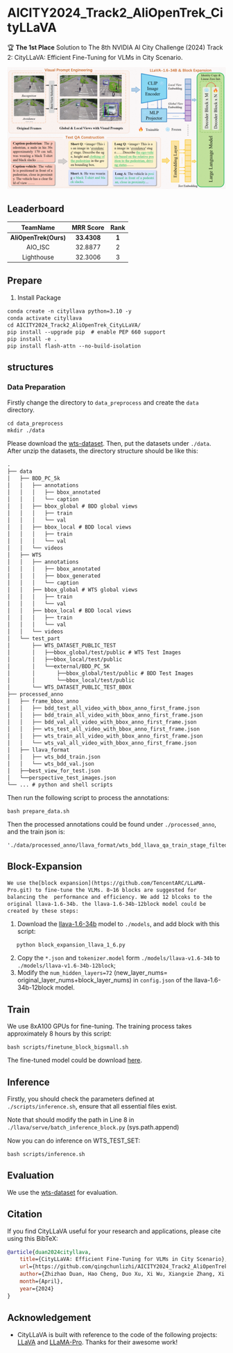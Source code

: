 # AICITY2024_Track2_AliOpenTrek_CityLLaVA

🏆 **The 1st Place** Solution to The 8th NVIDIA AI City Challenge (2024) Track 2: CityLLaVA: Efficient Fine-Tuning for VLMs in City Scenario.

![1713757322703](image/README/1713757322703.png)

## Leaderboard

|     **TeamName**     | **MRR Score** | **Rank** |
| :-------------------------: | :-----------------: | :------------: |
| **AliOpenTrek(Ours)** |  **33.4308**  |  **1**  |
|           AIO_ISC           |       32.8877       |       2       |
|         Lighthouse         |       32.3006       |       3       |

## Prepare

1. Install Package

```Shell
conda create -n cityllava python=3.10 -y
conda activate cityllava
cd AICITY2024_Track2_AliOpenTrek_CityLLaVA/
pip install --upgrade pip  # enable PEP 660 support
pip install -e .
pip install flash-attn --no-build-isolation
```

## structures

### Data Preparation

Firstly change the directory to `data_preprocess` and create the `data` directory.

```
cd data_preprocess
mkdir ./data
```

Please download the [wts-dataset](https://github.com/woven-visionai/wts-dataset). Then, put the datasets under `./data`. After unzip the datasets, the directory structure should be like this:

```
.
├── data
│   ├── BDD_PC_5k
│   │   ├── annotations
│   │   │   ├── bbox_annotated
│   │   │   └── caption
│   │   ├── bbox_global # BDD global views
│   │   │   ├── train
│   │   │   └── val
│   │   ├── bbox_local # BDD local views
│   │   │   ├── train
│   │   │   └── val
│   │   └── videos
│   ├── WTS
│   │   ├── annotations
│   │   │   ├── bbox_annotated
│   │   │   ├── bbox_generated
│   │   │   └── caption
│   │   ├── bbox_global # WTS global views
│   │   │   ├── train
│   │   │   └── val
│   │   ├── bbox_local # BDD local views
│   │   │   ├── train
│   │   │   └── val
│   │   └── videos
│   └── test_part
│       ├── WTS_DATASET_PUBLIC_TEST
│       │   ├──bbox_global/test/public # WTS Test Images
│       │   ├──bbox_local/test/public
│       │   └──external/BDD_PC_5K
│       │       ├──bbox_global/test/public # BDD Test Images
│       │       └──bbox_local/test/public
│       └── WTS_DATASET_PUBLIC_TEST_BBOX
├── processed_anno
│   ├── frame_bbox_anno
│   │   ├── bdd_test_all_video_with_bbox_anno_first_frame.json
│   │   ├── bdd_train_all_video_with_bbox_anno_first_frame.json
│   │   ├── bdd_val_all_video_with_bbox_anno_first_frame.json
│   │   ├── wts_test_all_video_with_bbox_anno_first_frame.json
│   │   ├── wts_train_all_video_with_bbox_anno_first_frame.json
│   │   └── wts_val_all_video_with_bbox_anno_first_frame.json
│   ├── llava_format
│   │   ├── wts_bdd_train.json
│   │   └── wts_bdd_val.json
│   ├──best_view_for_test.json
│   └──perspective_test_images.json
└── ... # python and shell scripts
```

Then run the following script to process the annotations:

```
bash prepare_data.sh
```

Then the processed annotations could be found under `./processed_anno`, and the train json is:

```
'./data/processed_anno/llava_format/wts_bdd_llava_qa_train_stage_filted_checked.json'
```

## Block-Expansion

    We use the[block expansion](https://github.com/TencentARC/LLaMA-Pro.git) to fine-tune the VLMs. 8~16 blocks are suggested for balancing the  performance and efficiency. We add 12 blcoks to the original llava-1.6-34b. the llava-1.6-34b-12block model could be created by these steps:

1. Download the [llava-1.6-34b](https://huggingface.co/liuhaotian/llava-v1.6-34b) model to `./models`, and add block with this script:

```
   python block_expansion_llava_1_6.py
```

2. Copy the `*.json` and `tokenizer.model` form `./models/llava-v1.6-34b` to `./models/llava-v1.6-34b-12block`;
3. Modify the `num_hidden_layers=72` (new_layer_nums= original_layer_nums+block_layer_nums) in `config.json` of the llava-1.6-34b-12block model.

## Train

We use 8xA100 GPUs for fine-tuning. The training process takes approximately 8 hours by this script:

```
bash scripts/finetune_block_bigsmall.sh
```

The fine-tuned model could be download [here](https://modelscope.cn/models/AliOpenTrek/CityLLaVA).

## Inference

Firstly, you should check the parameters defined at `./scripts/inference.sh`, ensure that all essential files exist.

Note that should modify the path in Line 8 in `./llava/serve/batch_inference_block.py` (sys.path.append)

Now you can do inference on WTS_TEST_SET:

```
bash scripts/inference.sh
```

## Evaluation

We use the [wts-dataset](https://github.com/woven-visionai/wts-dataset) for evaluation.

## Citation

If you find CityLLaVA useful for your research and applications, please cite using this BibTeX:

```bibtex
@article{duan2024cityllava,
    title={CityLLaVA: Efficient Fine-Tuning for VLMs in City Scenario},
    url={https://github.com/qingchunlizhi/AICITY2024_Track2_AliOpenTrek_CityLLaVA},
    author={Zhizhao Duan, Hao Cheng, Duo Xu, Xi Wu, Xiangxie Zhang, Xi Ye, and Zhen Xie},
    month={April},
    year={2024}
}
```

## Acknowledgement

- CityLLaVA is built with reference to the code of the following projects: [LLaVA](https://github.com/haotian-liu/LLaVA) and [LLaMA-Pro](https://github.com/TencentARC/LLaMA-Pro.git). Thanks for their awesome work!

